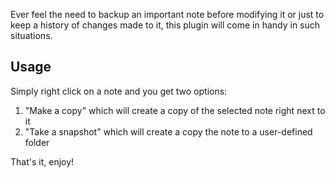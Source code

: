 Ever feel the need to backup an important note before modifying it or just to keep a history of changes made to it, this plugin will come in handy in such situations.

## Usage

Simply right click on a note and you get two options:

1. "Make a copy" which will create a copy of the selected note right next to it
2. "Take a snapshot" which will create a copy the note to a user-defined folder

That's it, enjoy!
